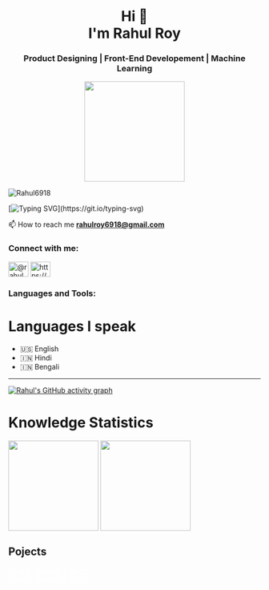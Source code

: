 <h1 align="center">Hi 👋 <br> I'm Rahul Roy</h1>
<h3 align="center">Product Designing | Front-End Developement | Machine Learning</h3>

<p align="center"> <img src="https://raw.githubusercontent.com/Rick-mad-lab/Rick-mad-lab/f0993423ef8e286609b28ce76622432811bf1c96/working-with-laptop-1751979-0.svg" height="200px"></p>

<p align="left"> <img src="https://komarev.com/ghpvc/?username=Rahul6918&label=Profile%20views&color=0e75b6&style=flat" alt="Rahul6918" /> </p>

[![Typing SVG](https://readme-typing-svg.herokuapp.com?color=A3F600&background=FFFFFF00&lines=Love+to+Contribute+in+Open+Source;ML+Enthusiast;Enthusiastic+in+Front+End+Development;Love+to+design+UI+UX;)](https://git.io/typing-svg)

 📫 How to reach me **rahulroy6918@gmail.com**

<h3 align="left">Connect with me:</h3>
<p align="left">
<a href="https://twitter.com/@rahul_roy2307" target="blank"><img align="center" src="https://raw.githubusercontent.com/rahuldkjain/github-profile-readme-generator/master/src/images/icons/Social/twitter.svg" alt="@rahul_roy2307" height="30" width="40" /></a>
<a href="https://linkedin.com/in/rahulroy6918/" target="blank"><img align="center" src="https://raw.githubusercontent.com/rahuldkjain/github-profile-readme-generator/master/src/images/icons/Social/linked-in-alt.svg" alt="https://www.linkedin.com/in/rahulroy6918/" height="30" width="40" /></a>


<h3 align="left">Languages and Tools:</h3>


</p>

<h1>Languages I speak</h1>
  
- 🇺🇸 English
- 🇮🇳 Hindi
- 🇮🇳 Bengali
<hr>

[![Rahul's GitHub activity graph](https://activity-graph.herokuapp.com/graph?username=Rahul6918&theme=github)](https://git.io/Rahul6918)
<br />

<h1>Knowledge Statistics</h1>
  <img height="180em"   align="center" src="https://github-readme-stats.vercel.app/api?username=Rahul6918&show_icons=true&theme=github&include_all_commits=true&count_private=true"/>
  <img height="180em"  align="center" src="https://github-readme-stats.vercel.app/api/top-langs/?username=Rahul6918&&layout=compact&hide=shell&theme=github"/> 
</div>
 <br>

## Pojects
<a href src="https://github.com/Rahul6918/cryptoupdatestracker" style='color:white'>Crypto Updates Tracker</a> <br>
<a href src="https://github.com/Rahul6918/DivertYourMind" style='color:white'>Crypto Updates Tracker</a>
